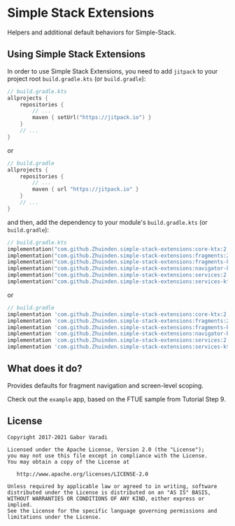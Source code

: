 # Simple Stack Extensions

Helpers and additional default behaviors for Simple-Stack.


## Using Simple Stack Extensions

In order to use Simple Stack Extensions, you need to add `jitpack` to your project root `build.gradle.kts`
(or `build.gradle`):

``` kotlin
// build.gradle.kts
allprojects {
    repositories {
        // ...
        maven { setUrl("https://jitpack.io") }
    }
    // ...
}
```

or

``` groovy
// build.gradle
allprojects {
    repositories {
        // ...
        maven { url "https://jitpack.io" }
    }
    // ...
}
```

and then, add the dependency to your module's `build.gradle.kts` (or `build.gradle`):

``` kotlin
// build.gradle.kts
implementation("com.github.Zhuinden.simple-stack-extensions:core-ktx:2.2.0")
implementation("com.github.Zhuinden.simple-stack-extensions:fragments:2.2.0")
implementation("com.github.Zhuinden.simple-stack-extensions:fragments-ktx:2.2.0")
implementation("com.github.Zhuinden.simple-stack-extensions:navigator-ktx:2.2.0")
implementation("com.github.Zhuinden.simple-stack-extensions:services:2.2.0")
implementation("com.github.Zhuinden.simple-stack-extensions:services-ktx:2.2.0")
```

or

``` groovy
// build.gradle
implementation 'com.github.Zhuinden.simple-stack-extensions:core-ktx:2.2.0'
implementation 'com.github.Zhuinden.simple-stack-extensions:fragments:2.2.0'
implementation 'com.github.Zhuinden.simple-stack-extensions:fragments-ktx:2.2.0'
implementation 'com.github.Zhuinden.simple-stack-extensions:navigator-ktx:2.2.0'
implementation 'com.github.Zhuinden.simple-stack-extensions:services:2.2.0'
implementation 'com.github.Zhuinden.simple-stack-extensions:services-ktx:2.2.0'
```

## What does it do?

Provides defaults for fragment navigation and screen-level scoping.

Check out the `example` app, based on the FTUE sample from Tutorial Step 9.

## License

    Copyright 2017-2021 Gabor Varadi

    Licensed under the Apache License, Version 2.0 (the "License");
    you may not use this file except in compliance with the License.
    You may obtain a copy of the License at

       http://www.apache.org/licenses/LICENSE-2.0

    Unless required by applicable law or agreed to in writing, software
    distributed under the License is distributed on an "AS IS" BASIS,
    WITHOUT WARRANTIES OR CONDITIONS OF ANY KIND, either express or implied.
    See the License for the specific language governing permissions and
    limitations under the License.
